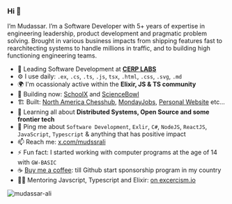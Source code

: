 ### Hi 👋

I’m Mudassar. I’m a Software Developer with 5+ years of expertise in engineering leadership, product development and pragmatic problem solving. 
Brought in various business impacts from shipping features fast to rearchitecting systems to handle millions in traffic, and to building high functioning engineering teams.

- 🏢 Leading Software Development at **[CERP LABS](https://cerp.org.pk/labs)**
- ⚙️ I use daily: `.ex`, `.cs`, `.ts`, `.js`, `tsx`, `.html`, `.css`, `.svg`, `.md`
- 🌍 I'm ocassionaly active within the **Elixir, JS & TS community**
- 🔭 Building now: [SchoolX](https://schoolx.io) and [ScienceBowl](https://sciencebowl.pk)
- 🏗️ Built: [North America Chesshub](https://www.nachesshub.com), [MondayJobs](https://mondayjobs.ca), [Personal Website](https://mudssrali.com) etc...
- 🌱 Learning all about **Distributed Systems, Open Source and some frontier tech**
- 💬 Ping me about `Software Development`, `Exlir`, `C#`, `NodeJS`, `ReactJS`, `JavaScript`, `Typescript` & anything that has positive impact
- 📫 Reach me: [x.com/mudssrali](https://x.com/mudssrali)
- ⚡️ Fun fact: I started working with computer programs at the age of 14 with `GW-BASIC`
- ☕ [Buy me a coffee](https://ko-fi.com/mudassarali): till Github start sponsorship program in my country
- 👨‍🏫 Mentoring Javscript, Typescript and Elixir: [on excercism.io](https://exercism.io/profiles/mudssrali)
<p align="left"> <img src="http://komarev.com/ghpvc/?username=mudssrali&style=flat&color=blueviolet" alt="mudassar-ali"/> </p>
